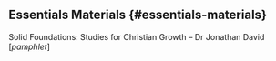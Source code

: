 ## Essentials Materials {#essentials-materials}

Solid Foundations: Studies for Christian Growth – Dr Jonathan David [_pamphlet_]